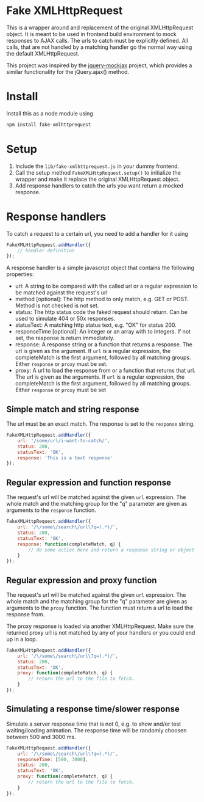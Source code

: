# Fake XMLHttpRequest
This is a wrapper around and replacement of the original XMLHttpRequest object. It is meant to be
used in frontend build environment to mock responses to AJAX calls. The urls to catch must be
explicitly defined. All calls, that are not handled by a matching handler go the normal way
using the default XMLHttpRequest.

This project was inspired by the [jquery-mockjax](https://github.com/jakerella/jquery-mockjax) project,
which provides a similar functionality for the jQuery.ajax() method.

# Install
Install this as a node module using 

```bash
npm install fake-xmlhttprequest
```

# Setup
1. Include the `lib/fake-xmlhttprequest.js` in your dummy frontend.
2. Call the setup method `FakeXMLHttpRequest.setup()` to initialize the wrapper and make it
replace the original XMLHttpRequest object.
3. Add response handlers to catch the urls you want return a mocked response.

# Response handlers
To catch a request to a certain url, you need to add a handler for it using
```javascript
FakeXMLHttpRequest.addHandler({
    // handler definition
});
```

A response handler is a simple javascript object that contains the following properties:
* url: A string to be compared with the called url or a regular expression to be matched against
 the request's url
* method [optional]: The http method to only match, e.g. GET or POST. Method is not checked is not set.
* status: The http status code the faked request should return. Can be used to simulate 404 or 50x responses.
* statusText: A matching http status text, e.g. "OK" for status 200.
* responseTime [optional]: An integer or an array with to integers. If not set, the response is return immediately.
* response: A response string or a function that returns a response. The url is given as the argument.
If `url` is a regular expression, the completeMatch is the first argument, followed by all matching groups.
Either `response` or `proxy` must be set.
* proxy: A url to load the response from or a function that returns that url. The url is given as the arguments.
If `url` is a regular expression, the completeMatch is the first argument, followed by all matching groups.
Either `response` or `proxy` must be set

## Simple match and string response
The url must be an exact match. The response is set to the `response` string.
```javascript
FakeXMLHttpRequest.addHandler({
    url: '/some/url/i-want-to-catch/',
    status: 200,
    statusText: 'OK',
    response: 'This is a text response'
});
```

## Regular expression and function response
The request's url will be matched against the given `url` expression. The whole match and the
matching group for the "q" parameter are given as arguments to the `response` function.
```javascript
FakeXMLHttpRequest.addHandler({
    url: '/\/some\/search\/url\?q=(.*)/',
    status: 200,
    statusText: 'OK',
    response: function(completeMatch, q) {
        // do some action here and return a response string or object
    }
});
```

## Regular expression and proxy function
The request's url will be matched against the given `url` expression. The whole match and the
matching group for the "q" parameter are given as arguments to the `proxy` function. The
function must return a url to load the response from.

The proxy response is loaded via another XMLHttpRequest. Make sure the returned proxy url is
not matched by any of your handlers or you could end up in a loop.
```javascript
FakeXMLHttpRequest.addHandler({
    url: '/\/some\/search\/url\?q=(.*)/',
    status: 200,
    statusText: 'OK',
    proxy: function(completeMatch, q) {
        // return the url to the file to fetch.
    }
});
```

## Simulating a response time/slower response
Simulate a server response time that is not 0, e.g. to show and/or test waiting/loading animation.
The response time will be randomly choosen between 500 and 3000 ms.
```javascript
FakeXMLHttpRequest.addHandler({
    url: '/\/some\/search\/url\?q=(.*)/',
    responseTime: [500, 3000],
    status: 200,
    statusText: 'OK',
    proxy: function(completeMatch, q) {
        // return the url to the file to fetch.
    }
});
```
